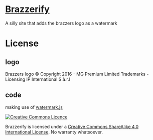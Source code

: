 # [Brazzerify](https://haroen.me/brazzerify)

A silly site that adds the brazzers logo as a watermark

# License
## logo
Brazzers logo © Copyright 2016 - MG Premium Limited 
Trademarks - Licensing IP International S.à.r.l
## code

making use of [watermark.js](https://github.com/pa7/watermark.js)

[![Creative Commons Licence](https://i.creativecommons.org/l/sa/4.0/88x31.png)](http://creativecommons.org/licenses/sa/4.0/)

Brazzerify is licensed under a [Creative Commons ShareAlike 4.0 International License](http://creativecommons.org/licenses/sa/4.0/). No warranty whatsoever.
